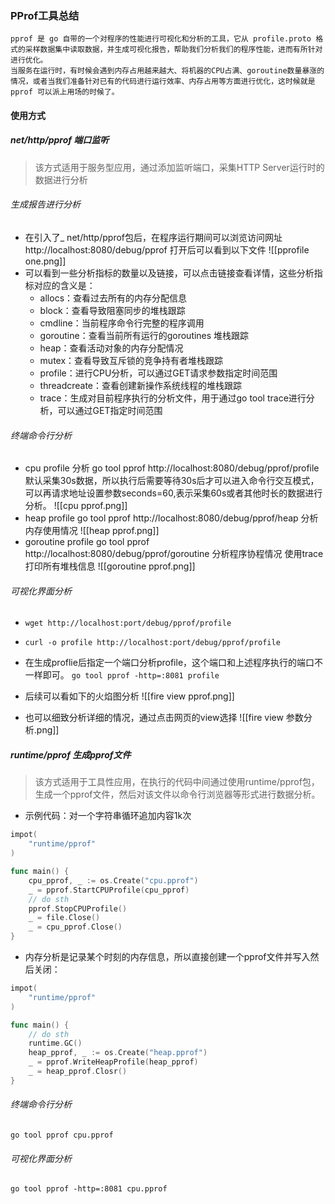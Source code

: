 ###  PProf工具总结
	pprof 是 go 自带的一个对程序的性能进行可视化和分析的工具，它从 profile.proto 格式的采样数据集中读取数据，并生成可视化报告，帮助我们分析我们的程序性能，进而有所针对进行优化。
	当服务在运行时，有时候会遇到内存占用越来越大、将机器的CPU占满、goroutine数量暴涨的情况，或者当我们准备针对已有的代码进行运行效率、内存占用等方面进行优化，这时候就是 pprof 可以派上用场的时候了。

#### 使用方式
##### net/http/pprof 端口监听

> 该方式适用于服务型应用，通过添加监听端口，采集HTTP Server运行时的数据进行分析
###### 生成报告进行分析
- 在引入了_ net/http/pprof包后，在程序运行期间可以浏览访问网址 http://localhost:8080/debug/pprof 打开后可以看到以下文件
  ![[pprofile one.png]]
- 可以看到一些分析指标的数量以及链接，可以点击链接查看详情，这些分析指标对应的含义是：
	- allocs：查看过去所有的内存分配信息
	- block：查看导致阻塞同步的堆栈跟踪
	- cmdline：当前程序命令行完整的程序调用
	- goroutine：查看当前所有运行的goroutines 堆栈跟踪
	- heap：查看活动对象的内存分配情况
	- mutex：查看导致互斥锁的竞争持有者堆栈跟踪
	- profile：进行CPU分析，可以通过GET请求参数指定时间范围
	- threadcreate：查看创建新操作系统线程的堆栈跟踪
	- trace：生成对目前程序执行的分析文件，用于通过go tool trace进行分析，可以通过GET指定时间范围
###### 终端命令行分析
- cpu profile 分析 go tool pprof http://localhost:8080/debug/pprof/profile 默认采集30s数据，所以执行后需要等待30s后才可以进入命令行交互模式，可以再请求地址设置参数seconds=60,表示采集60s或者其他时长的数据进行分析。
  ![[cpu pprof.png]]
- heap profile go tool pprof http://localhost:8080/debug/pprof/heap 分析内存使用情况
  ![[heap pprof.png]]
- goroutine profile go tool pprof http://localhost:8080/debug/pprof/goroutine 分析程序协程情况 使用trace打印所有堆栈信息
  ![[goroutine pprof.png]]
###### 可视化界面分析

- `wget http://localhost:port/debug/pprof/profile`
- `curl -o profile http://localhost:port/debug/pprof/profile`
- 在生成proflie后指定一个端口分析profile，这个端口和上述程序执行的端口不一样即可。
  `go tool pprof -http=:8081 profile`
- 后续可以看如下的火焰图分析
  ![[fire view pprof.png]]

- 也可以细致分析详细的情况，通过点击网页的view选择
  ![[fire view 参数分析.png]]
  
##### runtime/pprof 生成pprof文件

> 该方式适用于工具性应用，在执行的代码中间通过使用runtime/pprof包，生成一个pprof文件，然后对该文件以命令行浏览器等形式进行数据分析。

- 示例代码：对一个字符串循环追加内容1k次
```go
impot(
	"runtime/pprof"
)

func main() {
	cpu_pprof, _ := os.Create("cpu.pprof")
	_ = pprof.StartCPUProfile(cpu_pprof)
	// do sth
	pprof.StopCPUProfile()
	_ = file.Close()
	_ = cpu_pprof.Close()
}
```
- 内存分析是记录某个时刻的内存信息，所以直接创建一个pprof文件并写入然后关闭：
```go
impot(
	"runtime/pprof"
)

func main() {
	// do sth
	runtime.GC()
	heap_pprof, _ := os.Create("heap.pprof")
	_ = pprof.WriteHeapProfile(heap_pprof)
	_ = heap_pprof.Closr()
}
```
###### 终端命令行分析
 `go tool pprof cpu.pprof`
###### 可视化界面分析
`go tool pprof -http=:8081 cpu.pprof`



